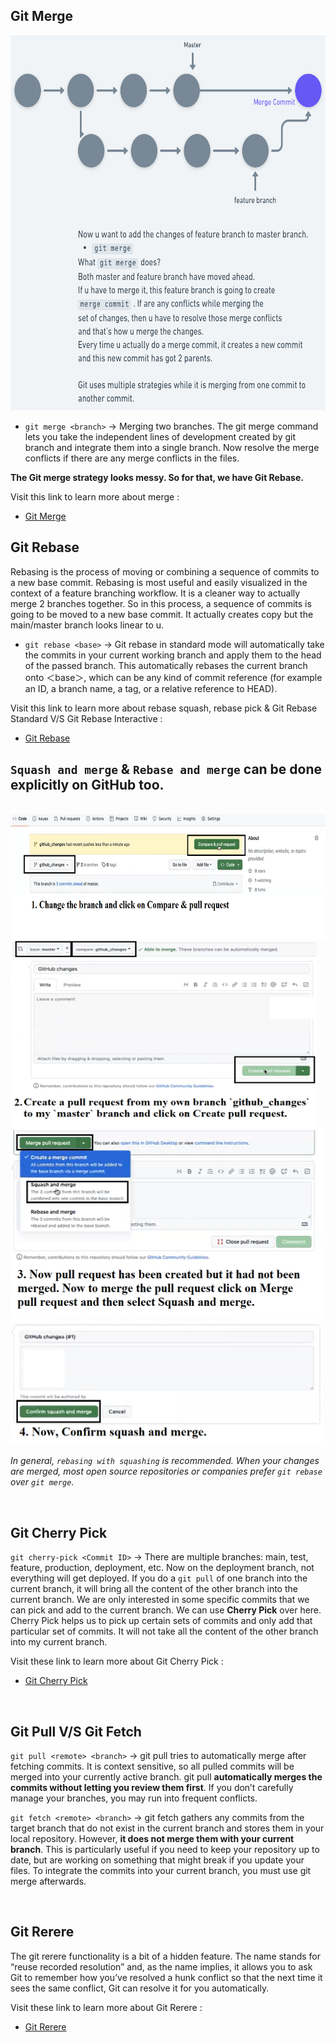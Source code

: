 ## Git Merge

<img src="./Screenshots/Merge.png"  width="650" height="600">

- `git merge <branch>` -> Merging two branches. The git merge command lets you take the independent lines of development created by git branch and integrate them into a single branch. Now resolve the merge conflicts if there are any merge conflicts in the files.

**The Git merge strategy looks messy. So for that, we have Git Rebase.**

Visit this link to learn more about merge :

- [Git Merge](https://www.atlassian.com/git/tutorials/using-branches/git-merge#:~:text=Merging%20is%20Git's%20way%20of,merge%20into%20the%20current%20branch.)


## Git Rebase

Rebasing is the process of moving or combining a sequence of commits to a new base commit. Rebasing is most useful and easily visualized in the context of a feature branching workflow. It is a cleaner way to actually merge 2 branches together. So in this process, a sequence of commits is going to be moved to a new base commit. It actually creates copy but the main/master branch looks linear to u.

- `git rebase <base>` -> Git rebase in standard mode will automatically take the commits in your current working branch and apply them to the head of the passed branch.
This automatically rebases the current branch onto ＜base＞, which can be any kind of commit reference (for example an ID, a branch name, a tag, or a relative reference to HEAD).

Visit this link to learn more about rebase squash, rebase pick & Git Rebase Standard V/S Git Rebase Interactive :

- [Git Rebase](https://www.atlassian.com/git/tutorials/rewriting-history/git-rebase)


## `Squash and merge` & `Rebase and merge` can be done explicitly on GitHub too.

<br />

<img src="./Screenshots/Rebase1.png"  width="700" height="200">

<br />

<img src="./Screenshots/Rebase2.png"  width="490" height="300">

<br />

<img src="./Screenshots/Rebase3.png"  width="500" height="300">

<br />

<img src="./Screenshots/Rebase4.png"  width="500" height="200">

<br />

*In general, `rebasing with squashing` is recommended. When your changes are merged, most open source repositories or companies prefer `git rebase` over `git merge`.*

</br>

## Git Cherry Pick

`git cherry-pick <Commit ID>` ->
There are multiple branches: main, test, feature, production, deployment, etc. Now on the deployment branch, not everything will get deployed. If you do a `git pull` of one branch into the current branch, it will bring all the content of the other branch into the current branch. We are only interested in some specific commits that we can pick and add to the current branch. We can use **Cherry Pick** over here. Cherry Pick helps us to pick up certain sets of commits and only add that particular set of commits. It will not take all the content of the other branch into my current branch.

Visit these link to learn more about Git Cherry Pick :

- [Git Cherry Pick](https://www.atlassian.com/git/tutorials/cherry-pick)

</br>

## Git Pull V/S Git Fetch

`git pull <remote> <branch>` -> git pull tries to automatically merge after fetching commits. It is context sensitive, so all pulled commits will be merged into your currently active branch. git pull **automatically merges the commits without letting you review them first**. If you don’t carefully manage your branches, you may run into frequent conflicts.

`git fetch <remote> <branch>` -> git fetch gathers any commits from the target branch that do not exist in the current branch and stores them in your local repository. However, **it does not merge them with your current branch**. This is particularly useful if you need to keep your repository up to date, but are working on something that might break if you update your files. To integrate the commits into your current branch, you must use git merge afterwards.

</br>

## Git Rerere

The git rerere functionality is a bit of a hidden feature. The name stands for “reuse recorded resolution” and, as the name implies, it allows you to ask Git to remember how you’ve resolved a hunk conflict so that the next time it sees the same conflict, Git can resolve it for you automatically.

Visit these link to learn more about Git Rerere :

- [Git Rerere](https://git-scm.com/book/en/v2/Git-Tools-Rerere)

